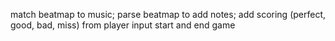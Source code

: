 match beatmap to music;
parse beatmap to add notes;
add scoring (perfect, good, bad, miss) from player input
start and end game